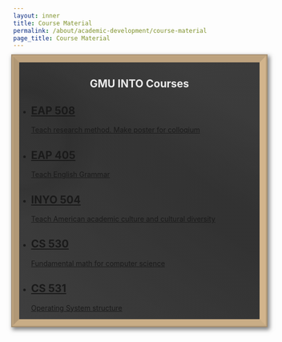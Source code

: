 ```yaml
---
layout: inner
title: Course Material
permalink: /about/academic-development/course-material
page_title: Course Material
---
```

<head>
    <link rel="stylesheet" href="{{ "/css/sticky-note.css" | prepend: site.baseurl }}">
</head>
<style>
.blackboard {
  max-width:100%;
  box-sizing: border-box;
  background-image: 
    radial-gradient( circle at left 30%, 
      rgba(34, 34, 34, 0.2), 
      rgba(34, 34, 34, 0.2) 80px, 
      rgba(34, 34, 34, 0.3) 100px, 
      rgba(51, 51, 51, 0.3) 160px, 
      rgba(51, 51, 51, 0.3)), 
    linear-gradient( 215deg, transparent, transparent 100px, 
      rgba(34,34,34,0.4) 260px, rgba(34,34,34,0.4) 320px, transparent), 
    radial-gradient( circle at right, rgba(17,17,17,0.4), rgba(51, 51, 51, 0.5)),
    linear-gradient(0deg, rgba(80,80,80,.5) , rgba(80,80,80,.2) 70% );
  background-color: rgba(51, 51, 51, 0.8);
  border: tan solid 12px;
  border-top: #bda27e solid 12px;
  border-left: #b19876 solid 12px;
  border-bottom: #c9ad86 solid 12px;
  box-shadow: 0px 0px 6px 5px rgba(58, 18, 13, 0), 
    0px 0px 0px 2px #c2a782, 0px 0px 0px 4px #a58e6f, 
    3px 4px 8px 5px rgba(0, 0, 0, 0.5);
}
.blackboard h2#title{
  color: rgba(255,255,255,0.9);
}
</style>
<div class="blackboard">
<div class="wrapper">
<h2 id="title" style="text-align:center;">GMU INTO Courses</h2>
<ul>
    <li>
      <a href="/about/academic-development/EAP-508">
        <h2>EAP 508</h2>
        <p>Teach research method. Make poster for colloqium</p>
      </a>
    </li>
    <li>
      <a href="/about/academic-development/EAP-405">
        <h2>EAP 405</h2>
        <p>Teach English Grammar</p>
      </a>
    </li>
    <li>
      <a href="/about/academic-development/INYO-504">
        <h2>INYO 504</h2>
        <p>Teach American academic culture and cultural diversity</p>
      </a>
    </li>
    <li>
      <a href="/about/academic-development/CS-530">
        <h2>CS 530</h2>
        <p>Fundamental math for computer science</p>
      </a>
    </li>
    <li>
      <a href="/about/academic-development/CS-531">
        <h2>CS 531</h2>
        <p>Operating System structure</p>
      </a>
    </li>
</ul>
</div>
</div>